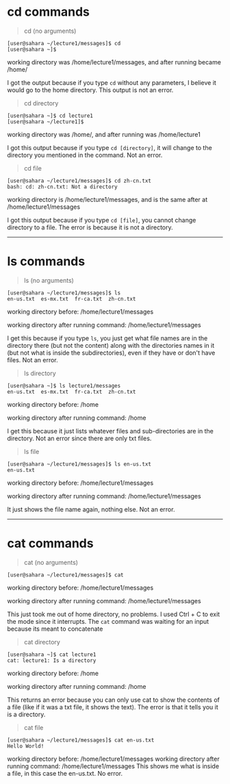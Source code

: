 # cd commands
> cd (no arguments)

```
[user@sahara ~/lecture1/messages]$ cd
[user@sahara ~]$ 
```
working directory was /home/lecture1/messages, and after running became /home/

I got the output because if you type ``cd`` without any parameters, I believe it would go to the home directory. This output is not an error. 
> cd directory

```
[user@sahara ~]$ cd lecture1
[user@sahara ~/lecture1]$
 ```
working directory was /home/, and after running was /home/lecture1

I got this output because if you type ``cd [directory]``, it will change to the directory you mentioned in the command. Not an error.
> cd file

```
[user@sahara ~/lecture1/messages]$ cd zh-cn.txt
bash: cd: zh-cn.txt: Not a directory
```
working directory is /home/lecture1/messages, and is the same after at /home/lecture1/messages

I got this output because if you type ``cd [file]``, you cannot change directory to a file. The error is because it is not a directory.

-------------------

# ls commands
> ls (no arguments)

```
[user@sahara ~/lecture1/messages]$ ls
en-us.txt  es-mx.txt  fr-ca.txt  zh-cn.txt
```
working directory before: /home/lecture1/messages

working directory after running command: /home/lecture1/messages

I get this because if you type ``ls``, you just get what file names are in the directory there (but not the content) along with the directories names in it (but not what is inside the subdirectories), even if they have or don't have files. Not an error.

> ls directory

```
[user@sahara ~]$ ls lecture1/messages
en-us.txt  es-mx.txt  fr-ca.txt  zh-cn.txt
```
working directory before: /home

working directory after running command: /home

I get this because it just lists whatever files and sub-directories are in the directory. Not an error since there are only txt files.
> ls file

```
[user@sahara ~/lecture1/messages]$ ls en-us.txt
en-us.txt
```
working directory before: /home/lecture1/messages

working directory after running command: /home/lecture1/messages

It just shows the file name again, nothing else. Not an error.

---------------

# cat commands
> cat (no arguments)

```
[user@sahara ~/lecture1/messages]$ cat

```
working directory before: /home/lecture1/messages

working directory after running command: /home/lecture1/messages

This just took me out of home directory, no problems. I used Ctrl + C to exit the mode since it interrupts. The ``cat`` command was waiting for an input because its meant to concatenate

> cat directory

```
[user@sahara ~]$ cat lecture1
cat: lecture1: Is a directory
```
working directory before: /home

working directory after running command: /home

This returns an error because you can only use cat to show the contents of a file (like if it was a txt file, it shows the text). The error is that it tells you it is a
directory.

> cat file

```
[user@sahara ~/lecture1/messages]$ cat en-us.txt
Hello World!
```
working directory before: /home/lecture1/messages
working directory after running command: /home/lecture1/messages
This shows me what is inside a file, in this case the en-us.txt. No error.
 
